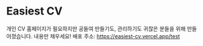 # Easiest CV

개인 CV 홈페이지가 필요하지만 공들여 만들기도, 관리하기도 귀찮은 분들을 위해 만들어졌습니다. 내용만 채우세요!
배포 주소: https://easiest-cv.vercel.app/test
